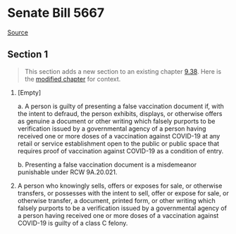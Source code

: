 # Senate Bill 5667

[Source](http://lawfilesext.leg.wa.gov/biennium/2021-22/Pdf/Bills/Senate%20Bills/5667.pdf)
## Section 1
> This section adds a new section to an existing chapter [9.38](/rcw/09_crimes_and_punishments/9.038_false_representations.md). Here is the [modified chapter](rcw/09_crimes_and_punishments/9.038_false_representations.md) for context.

1. [Empty]

    a. A person is guilty of presenting a false vaccination document if, with the intent to defraud, the person exhibits, displays, or otherwise offers as genuine a document or other writing which falsely purports to be verification issued by a governmental agency of a person having received one or more doses of a vaccination against COVID-19 at any retail or service establishment open to the public or public space that requires proof of vaccination against COVID-19 as a condition of entry.

    b. Presenting a false vaccination document is a misdemeanor punishable under RCW 9A.20.021.

2. A person who knowingly sells, offers or exposes for sale, or otherwise transfers, or possesses with the intent to sell, offer or expose for sale, or otherwise transfer, a document, printed form, or other writing which falsely purports to be a verification issued by a governmental agency of a person having received one or more doses of a vaccination against COVID-19 is guilty of a class C felony.

